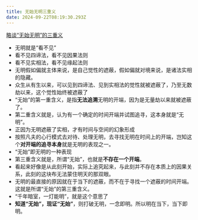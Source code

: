 ```yaml
---
title: 无始无明三重义
date: 2024-09-22T08:19:30.293Z
---
```


[略谈“无始无明”的三重义](https://mp.weixin.qq.com/s?__biz=MzU1NTU2MzE4OA==&mid=2247493416&idx=1&sn=21a3dbbc234ed2ba90897105ca603a3c&scene=58&subscene=0)
- 无明就是“看不见”
- 看不见四谛法，看不见因果法则
- 看不见实相法，看不见缘起法则
- 无明假如偏就主体来说，是自己觉性的遮蔽，假如偏就对境来说，是诸法实相的隐藏。
- 众生从有生以来，可以见到四谛法、见到实相法的觉性就被遮蔽了，乃至无数劫以来，这个觉性始终被遮蔽了
- “无始”的第一重含义，是指**无法追溯**无明的开端，因为是无量劫以来就被遮蔽了。
- 第二重含义就是，认为有一个确定的时间开端并试图追寻，这本身就是“无明”。
- 正因为无明遮蔽了实相，才有时间与空间的幻象形成
- 按照凡夫的心行模式去对待、处理无明，去寻找无明在时间上的开端，岂知这个**对开端的追寻本身**就是无明的表现之一。
- “无始”即无明的一种表现
- 第三重含义就是，所谓“无始”，也就是**不存在一个开端**。
- 看起来好像是从此刻开始，实际上追究起来，与此刻并不存在本质上的因果关系，此刻的这块布无法蒙住明天的那双眼。
- 无明的最直接的原因就在于当下的遮蔽，而不在于寻找一个遮蔽的时间开端。这就是所谓“无始”的第三重含义。
- “千年暗室，一灯能明”，就是这个意思了
- **知道“无始”，现证“无始”**，则打破无明，一念即明。所以明在当下，当下即明。



